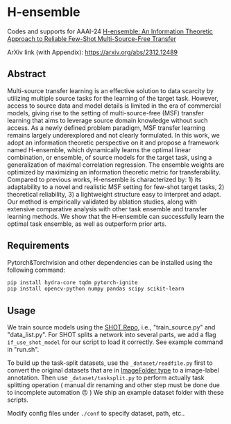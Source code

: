 # H-ensemble
Codes and supports for AAAI-24 [H-ensemble: An Information Theoretic Approach to Reliable Few-Shot Multi-Source-Free Transfer](https://ojs.aaai.org/index.php/AAAI/article/view/29528)

ArXiv link (with Appendix): https://arxiv.org/abs/2312.12489

## Abstract

Multi-source transfer learning is an effective solution to data scarcity by utilizing multiple source tasks for the learning of the target task. However, access to source data and model details is limited in the era of commercial models, giving rise to the setting of multi-source-free (MSF) transfer learning that aims to leverage source domain knowledge without such access. As a newly defined problem paradigm, MSF transfer learning remains largely underexplored and not clearly formulated. In this work, we adopt an information theoretic perspective on it and propose a framework named H-ensemble, which dynamically learns the optimal linear combination, or ensemble, of source models for the target task, using a generalization of maximal correlation regression. The ensemble weights are optimized by maximizing an information theoretic metric for transferability. Compared to previous works, H-ensemble is characterized by: 1) its adaptability to a novel and realistic MSF setting for few-shot target tasks, 2) theoretical reliability, 3) a lightweight structure easy to interpret and adapt. Our method is empirically validated by ablation studies, along with extensive comparative analysis with other task ensemble and transfer learning methods. We show that the H-ensemble can successfully learn the optimal task ensemble, as well as outperform prior arts.

## Requirements
Pytorch&Torchvision and other dependencies can be installed using the following command:
```bash
pip install hydra-core tqdm pytorch-ignite
pip install opencv-python numpy pandas scipy scikit-learn
```

## Usage

We train source models using the [SHOT Repo](https://github.com/tim-learn/SHOT), i.e., "train_source.py" and "data_list.py". For SHOT splits a network into several parts, we add a flag `if_use_shot_model` for our script to load it correctly. See example command in "run.sh".

To build up the task-split datasets, use the `_dataset/readfile.py` first to convert the original datasets that are in [ImageFolder type](https://pytorch.org/vision/main/generated/torchvision.datasets.ImageFolder.html) to a image-label annotation. Then use `_dataset/tasksplit.py` to perform actually task splitting operation ( manual dir renaming and other step must be done due to incomplete automation 😣 ) We ship an example dataset folder with these scripts.

Modify config files under `./conf` to specify dataset, path, etc..

